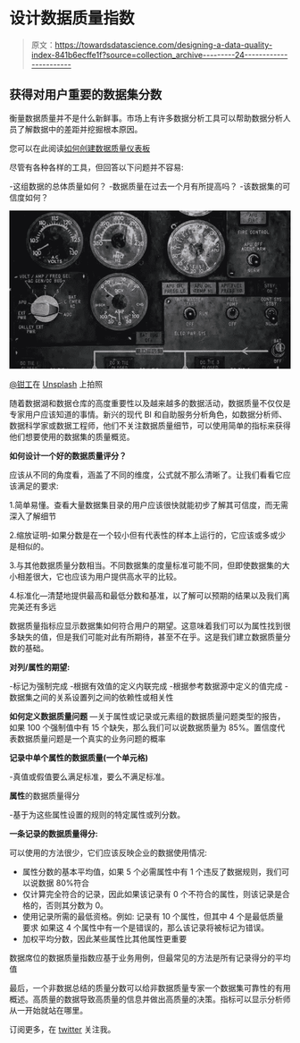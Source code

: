 # 设计数据质量指数

> 原文：<https://towardsdatascience.com/designing-a-data-quality-index-841b6ecffe1f?source=collection_archive---------24----------------------->

## 获得对用户重要的数据集分数

衡量数据质量并不是什么新鲜事。市场上有许多数据分析工具可以帮助数据分析人员了解数据中的差距并挖掘根本原因。

您可以在此阅读[如何创建数据质量仪表板](https://www.solution-tailor.com/post/data-quality-dashboard-your-cornerstone-in-improving-data-quality)

尽管有各种各样的工具，但回答以下问题并不容易:

-这组数据的总体质量如何？
-数据质量在过去一个月有所提高吗？
-该数据集的可信度如何？

![](img/19c4b91ed77ac98b20357c04a1d681bd.png)

[@钳工](https://unsplash.com/@benchaccounting)在 [Unsplash](https://unsplash.com/s/photos/dashboard?utm_source=unsplash&utm_medium=referral&utm_content=creditCopyText) 上拍照

随着数据湖和数据仓库的高度重要性以及越来越多的数据活动，数据质量不仅仅是专家用户应该知道的事情。新兴的现代 BI 和自助服务分析角色，如数据分析师、数据科学家或数据工程师，他们不关注数据质量细节，可以使用简单的指标来获得他们想要使用的数据集的质量概览。

**如何设计一个好的数据质量评分？**

应该从不同的角度看，涵盖了不同的维度，公式就不那么清晰了。让我们看看它应该满足的要求:

1.简单易懂。查看大量数据集目录的用户应该很快就能初步了解其可信度，而无需深入了解细节

2.缩放证明-如果分数是在一个较小但有代表性的样本上运行的，它应该或多或少是相似的。

3.与其他数据质量分数相当。不同数据集的度量标准可能不同，但即使数据集的大小相差很大，它也应该为用户提供高水平的比较。

4.标准化—清楚地提供最高和最低分数和基准，以了解可以预期的结果以及我们离完美还有多远

数据质量指标应显示数据集如何符合用户的期望。这意味着我们可以为属性找到很多缺失的值，但是我们可能对此有所期待，甚至不在乎。这是我们建立数据质量分数的基础。

**对列/属性的期望:**

-标记为强制完成
-根据有效值的定义内联完成
-根据参考数据源中定义的值完成
-数据集之间的关系设置列之间的依赖性或相关性

**如何定义数据质量问题** —关于属性或记录或元素组的数据质量问题类型的报告，如果 100 个强制值中有 15 个缺失，那么我们可以说数据质量为 85%。置信度代表数据质量问题是一个真实的业务问题的概率

**记录中单个属性的数据质量(一个单元格)**

-真值或假值要么满足标准，要么不满足标准。

**属性**的数据质量得分

-基于为这些属性设置的规则的特定属性或列分数。

**一条记录的数据质量得分:**

可以使用的方法很少，它们应该反映企业的数据使用情况:

*   属性分数的基本平均值，如果 5 个必需属性中有 1 个违反了数据规则，我们可以说数据 80%符合
*   仅计算完全符合的记录，因此如果该记录有 0 个不符合的属性，则该记录是合格的，否则其分数为 0。
*   使用记录所需的最低资格。例如:
    记录有 10 个属性，但其中 4 个是最低质量要求
    如果这 4 个属性中有一个是错误的，那么该记录将被标记为错误。
*   加权平均分数，因此某些属性比其他属性更重要

数据席位的数据质量指数应基于业务用例，但最常见的方法是所有记录得分的平均值

最后，一个非数据总结的质量分数可以给非数据质量专家一个数据集可靠性的有用概述。高质量的数据导致高质量的信息并做出高质量的决策。指标可以显示分析师从一开始就站在哪里。

订阅更多，在 [twitter](https://twitter.com/Solution_Tailor) 关注我。